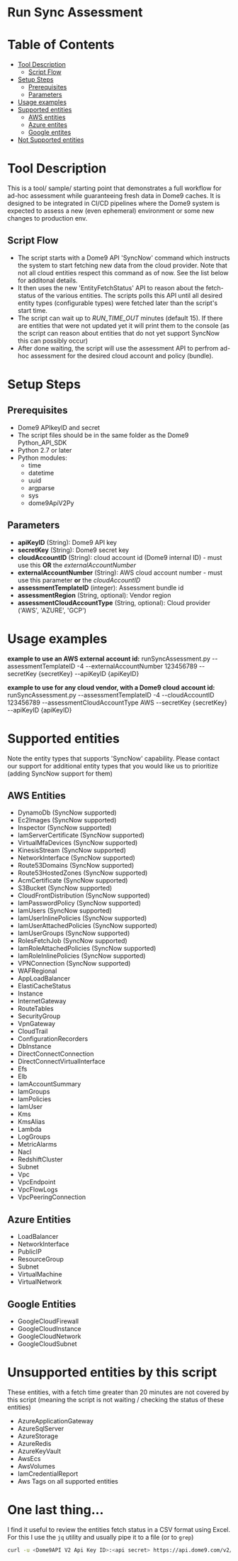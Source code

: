 # Run Sync Assessment


Table of Contents
=================
* [Tool Description](#tool-description)
  * [Script Flow](#script-flow)
* [Setup Steps](#setup-steps)
  * [Prerequisites](#Prerequisites)
  * [Parameters](#Parameters)
* [Usage examples](#usage-examples)
* [Supported entities](#supported-entities)
  * [AWS entities](#aws-entities)
  * [Azure entites](#azure-entites)
  * [Google entites](#google-entites)
* [Not Supported entities](#not-supported-entities)

# Tool Description
This is a tool/ sample/ starting point that demonstrates a full workflow for ad-hoc assessment while guaranteeing fresh data in Dome9 caches. It is designed to be integrated in CI/CD pipelines where the Dome9 system is expected to assess a new (even ephemeral) environment or some new changes to production env.


## Script Flow
- The script starts with a Dome9 API 'SyncNow' command which instructs the system to start fetching new data from the cloud provider. Note that not all cloud entities respect this command as of now. See the list below for additonal details.
- It then uses the new 'EntityFetchStatus' API to reason about the fetch-status of the various entities. The scripts polls this API until all desired entity types (configurable types) were fetched later than the script's start time.
- The script can wait up to *RUN_TIME_OUT* minutes (default 15). If there are entities that were not updated yet it will print them to the console (as the script can reason about entities that do not yet support SyncNow this can possibly occur)
- After done waiting, the script will use the assessment API to perfrom ad-hoc assessment for the desired cloud account and policy (bundle).

# Setup Steps
## Prerequisites 

- Dome9 APIkeyID and secret
- The script files should be in the same folder as the Dome9 Python_API_SDK 
- Python 2.7 or later
- Python modules:
    - time 
    - datetime
    - uuid
    - argparse
    - sys
    - dome9ApiV2Py

## Parameters

* **apiKeyID** (String): Dome9 API key
* **secretKey** (String): Dome9 secret key
* **cloudAccountID** (String): cloud account id (Dome9 internal ID) - must use this **OR** the *externalAccountNumber*
* **externalAccountNumber** (String): AWS cloud account number - must use this parameter **or** the *cloudAccountID*
* **assessmentTemplateID** (integer): Assessment bundle id
* **assessmentRegion** (String, optional): Vendor region
* **assessmentCloudAccountType** (String, optional): Cloud provider ('AWS', 'AZURE', 'GCP')


# Usage examples

**example to use an AWS external account id:**
runSyncAssessment.py --assessmentTemplateID -4 --externalAccountNumber 123456789 --secretKey {secretKey} --apiKeyID {apiKeyID}

**example to use for any cloud vendor, with a Dome9 cloud account id:**
runSyncAssessment.py --assessmentTemplateID -4 --cloudAccountID 123456789 --assessmentCloudAccountType AWS --secretKey {secretKey} --apiKeyID {apiKeyID}

# Supported entities
Note the entity types that supports 'SyncNow' capability. 
Please contact our support for additional entity types that you would like us to prioritize (adding SyncNow support for them)

## AWS Entities

- DynamoDb (SyncNow supported)
- Ec2Images (SyncNow supported)
- Inspector (SyncNow supported)
- IamServerCertificate (SyncNow supported)
- VirtualMfaDevices (SyncNow supported)
- KinesisStream (SyncNow supported)
- NetworkInterface (SyncNow supported)
- Route53Domains (SyncNow supported)
- Route53HostedZones (SyncNow supported)
- AcmCertificate (SyncNow supported)
- S3Bucket (SyncNow supported)
- CloudFrontDistribution (SyncNow supported)
- IamPasswordPolicy (SyncNow supported)
- IamUsers (SyncNow supported)
- IamUserInlinePolicies (SyncNow supported)
- IamUserAttachedPolicies (SyncNow supported)
- IamUserGroups (SyncNow supported)
- RolesFetchJob (SyncNow supported)
- IamRoleAttachedPolicies (SyncNow supported)
- IamRoleInlinePolicies (SyncNow supported)
- VPNConnection (SyncNow supported)
- WAFRegional
- AppLoadBalancer
- ElastiCacheStatus
- Instance
- InternetGateway
- RouteTables
- SecurityGroup
- VpnGateway
- CloudTrail
- ConfigurationRecorders
- DbInstance
- DirectConnectConnection
- DirectConnectVirtualInterface
- Efs
- Elb
- IamAccountSummary
- IamGroups
- IamPolicies
- IamUser
- Kms
- KmsAlias
- Lambda
- LogGroups
- MetricAlarms
- Nacl
- RedshiftCluster
- Subnet
- Vpc
- VpcEndpoint
- VpcFlowLogs
- VpcPeeringConnection


## Azure Entities

- LoadBalancer
- NetworkInterface
- PublicIP
- ResourceGroup
- Subnet
- VirtualMachine
- VirtualNetwork

## Google Entities

- GoogleCloudFirewall
- GoogleCloudInstance
- GoogleCloudNetwork
- GoogleCloudSubnet

# Unsupported entities by this script
These entities, with a fetch time greater than 20 minutes are not covered by this script (meaning the script is not waiting / checking the status of these entities)

- AzureApplicationGateway
- AzureSqlServer
- AzureStorage
- AzureRedis
- AzureKeyVault
- AwsEcs
- AwsVolumes
- IamCredentialReport
- Aws Tags on all supported entities


# One last thing...
I find it useful to review the entities fetch status in a CSV format using Excel.<br/> 
For this I use the `jq` utility and usually pipe it to a file (or to `grep`)
```bash
curl -u <Dome9API V2 Api Key ID>:<api secret> https://api.dome9.com/v2/EntityFetchStatus?externalAccountNumber=123456789 | jq -r '(map(keys) | add | unique) as $cols | map(. as $row | $cols | map($row[.])) as $rows | $cols, $rows[] | @csv'
```
